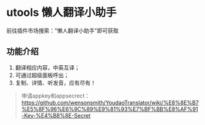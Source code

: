 # utools 懒人翻译小助手

前往插件市场搜索："懒人翻译小助手"即可获取

## 功能介绍

1. 翻译相应内容，中英互译；
2. 可通过超级面板呼出；
3. 复制、详情、听发音，应有尽有！

> 申请appkey和appsecrect：https://github.com/wensonsmith/YoudaoTranslator/wiki/%E8%8E%B7%E5%8F%96%E6%9C%89%E9%81%93%E7%BF%BB%E8%AF%91-Key-%E4%B8%8E-Secret